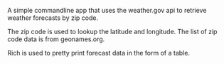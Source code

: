 A simple commandline app that uses the weather.gov api to retrieve 
weather forecasts by zip code.

The zip code is used to lookup the latitude and longitude.
The list of zip code data is from geonames.org.

Rich is used to pretty print forecast data in the form of a table.
